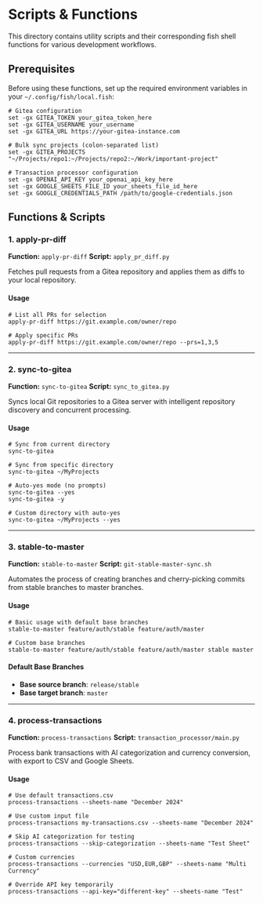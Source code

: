 # Scripts & Functions

This directory contains utility scripts and their corresponding fish shell functions for various development workflows.

## Prerequisites

Before using these functions, set up the required environment variables in your `~/.config/fish/local.fish`:

```fish
# Gitea configuration
set -gx GITEA_TOKEN your_gitea_token_here
set -gx GITEA_USERNAME your_username
set -gx GITEA_URL https://your-gitea-instance.com

# Bulk sync projects (colon-separated list)
set -gx GITEA_PROJECTS "~/Projects/repo1:~/Projects/repo2:~/Work/important-project"

# Transaction processor configuration
set -gx OPENAI_API_KEY your_openai_api_key_here
set -gx GOOGLE_SHEETS_FILE_ID your_sheets_file_id_here
set -gx GOOGLE_CREDENTIALS_PATH /path/to/google-credentials.json
```

## Functions & Scripts

### 1. apply-pr-diff

**Function:** `apply-pr-diff`
**Script:** `apply_pr_diff.py`

Fetches pull requests from a Gitea repository and applies them as diffs to your local repository.

#### Usage
```fish
# List all PRs for selection
apply-pr-diff https://git.example.com/owner/repo

# Apply specific PRs
apply-pr-diff https://git.example.com/owner/repo --prs=1,3,5
```

---

### 2. sync-to-gitea

**Function:** `sync-to-gitea`
**Script:** `sync_to_gitea.py`

Syncs local Git repositories to a Gitea server with intelligent repository discovery and concurrent processing.

#### Usage
```fish
# Sync from current directory
sync-to-gitea

# Sync from specific directory
sync-to-gitea ~/MyProjects

# Auto-yes mode (no prompts)
sync-to-gitea --yes
sync-to-gitea -y

# Custom directory with auto-yes
sync-to-gitea ~/MyProjects --yes
```

---

### 3. stable-to-master

**Function:** `stable-to-master`
**Script:** `git-stable-master-sync.sh`

Automates the process of creating branches and cherry-picking commits from stable branches to master branches.

#### Usage
```fish
# Basic usage with default base branches
stable-to-master feature/auth/stable feature/auth/master

# Custom base branches
stable-to-master feature/auth/stable feature/auth/master stable master
```

#### Default Base Branches
- **Base source branch**: `release/stable`
- **Base target branch**: `master`

---

### 4. process-transactions

**Function:** `process-transactions`
**Script:** `transaction_processor/main.py`

Process bank transactions with AI categorization and currency conversion, with export to CSV and Google Sheets.

#### Usage
```fish
# Use default transactions.csv
process-transactions --sheets-name "December 2024"

# Use custom input file
process-transactions my-transactions.csv --sheets-name "December 2024"

# Skip AI categorization for testing
process-transactions --skip-categorization --sheets-name "Test Sheet"

# Custom currencies
process-transactions --currencies "USD,EUR,GBP" --sheets-name "Multi Currency"

# Override API key temporarily
process-transactions --api-key="different-key" --sheets-name "Test"
```
